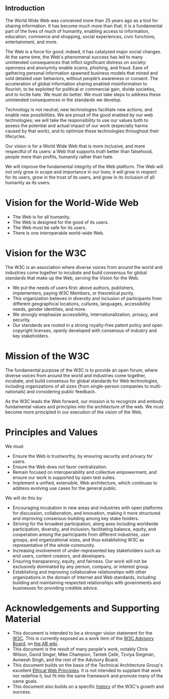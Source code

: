 ## Introduction
The World Wide Web was conceived more than 25 years ago 
as a tool for sharing information. 
It has become much more than that; 
it is a fundamental part of the lives of much of humanity, 
enabling access to information, education, 
commerce and shopping, social experiences, 
civic functions, entertainment, and more. 

The Web is a force for good; 
indeed, it has catalyzed major social changes. 
At the same time, the Web's phenomenal success 
has led to many unintended consequences 
that inflict significant distress on society: 
openness and anonymity enable scams, phishing, and fraud. 
Ease of gathering personal information spawned business models 
that mined and sold detailed user behaviors, 
without people’s awareness or consent. 
The acceleration of global information sharing 
enabled misinformation to flourish, 
to be exploited for political or commercial gain, 
divide societies,
and to incite hate. 
We must do better. 
We must take steps to address these unintended consequences 
in the standards we develop.

Technology is not neutral; 
new technologies facilitate new actions, and enable new possibilities. 
We are proud of the good enabled by our web technologies; 
we will take the responsibility to use our values 
both to assess the potential and actual impact of our work 
(especially harms caused by that work), 
and to optimize these technologies throughout their lifecycles.

Our vision is for a World Wide Web that is more inclusive, 
and more respectful of its users: 
a Web that supports truth better than falsehood, 
people more than profits, humanity rather than hate.

We will improve the fundamental integrity of the Web platform. 
The Web will not only grow in scope and importance in our lives; 
it will grow in respect for its users, 
grow in the trust of its users, 
and grow in its inclusion of all humanity as its users.

# Vision for the World-Wide Web

* The Web is for all humanity.
* The Web is designed for the good of its users.
* The Web must be safe for its users.
* There is one interoperable world-wide Web.

# Vision for the W3C

The W3C is an association where diverse voices 
from around the world and industries come together 
to incubate and build consensus 
for global standards that make up the Web, 
serving the Vision for the Web.

* We put the needs of users first: 
above authors, publishers, implementers, 
paying W3C Members, or theoretical purity.
* This organization believes in diversity and inclusion 
of participants from different geographical locations, 
cultures, languages, accessibility needs, 
gender identities, and more. 
* We strongly emphasize accessibility, 
internationalization, 
privacy, and security.
* Our standards are rooted in a strong royalty-free patent policy 
and open copyright licenses, 
openly developed with consensus of industry and key stakeholders.

# Mission of the W3C
The fundamental purpose of the W3C is to provide an open forum, 
where diverse voices from around the world and industries come together, 
incubate, and build consensus for global standards for Web technologies, 
including organizations of all sizes 
(from single-person companies to multi-nationals) 
and considering public feedback.

As the W3C leads the Web forward, 
our mission is to recognize and embody fundamental values and principles 
into the architecture of the web. 
We must become more principled in our execution of the vision of the Web.

# Principles and Values

We must
* Ensure the Web is trustworthy, 
by ensuring security and privacy for users. 
* Ensure the Web does not favor centralization.
* Remain focused on interoperability and collective empowerment, 
and ensure our work is supported by open test suites.
* Implement a unified, extensible, Web architecture, 
which continues to address evolving use cases for the general public.

We will do this by:
* Encouraging incubation in new areas and industries 
with open platforms for discussion, collaboration, and innovation, 
making it more structured 
and improving consensus-building among key stake holders.
* Striving for the broadest participation, 
along axes including worldwide participation, diversity, and inclusion, 
facilitating balance, equity, and cooperation 
among the participants from different industries, 
user groups, and organizational sizes, 
and thus establishing W3C as representative of the whole community.
* Increasing involvement of under-represented key stakeholders 
such as end users, content creators, and developers.
* Ensuring transparency, equity, and fairness. 
Our work will not be exclusively dominated 
by any person, company, or interest group.
* Establishing and improving collaborative relationships 
with other organizations in the domain of Internet and Web standards, 
including building and maintaining respected relationships 
with governments and businesses for providing credible advice.

# Acknowledgements and Supporting Material

* This document is intended to be a stronger vision statement for the [W3C](https://w3.org/). 
This is currently exposed as a work item of the [W3C Advisory Board](https://www.w3.org/2002/ab/), 
on [the AB wiki](https://www.w3.org/wiki/AB/2021_Priorities#Vision). 
* This document is the result of many people's work, 
notably Chris Wilson, David Singer, Mike Champion, Tantek Çelik, 
Tzviya Siegman, Avneesh Singh, and the rest of the Advisory Board.
* This document builds on the basis of the Technical Architecture Group's 
excellent [Ethical Web Principles](https://www.w3.org/2001/tag/doc/ethical-web-principles/). 
It is not intended to supplant that work nor redefine it, 
but fit into the same framework and promote many of the same goals.
* This document also builds on a specific [history](History.md) of the W3C's growth and success.
